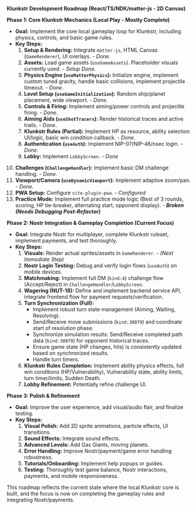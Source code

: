 **Klunkstr Development Roadmap (React/TS/NDK/matter-js - 2D Canvas)**

**Phase 1: Core Klunkstr Mechanics (Local Play - Mostly Complete)**

*   **Goal:** Implement the core local gameplay loop for Klunkstr, including physics, controls, and basic game rules.
*   **Key Steps:**
    1.  **Setup & Rendering:** Integrate `matter-js`, HTML Canvas (`GameRenderer`), UI overlays. - *Done*.
    2.  **Assets:** Load game assets (`useGameAssets`). Placeholder visuals currently used. - *Setup Done*.
    3.  **Physics Engine (`useMatterPhysics`):** Initialize engine, implement custom tuned gravity, handle basic collisions, implement projectile timeout. - *Done*.
    4.  **Level Setup (`useGameInitialization`):** Random ship/planet placement, wide viewport. - *Done*.
    5.  **Controls & Firing:** Implement aiming/power controls and projectile firing. - *Done*.
    6.  **Aiming Aids (`useShotTracers`):** Render historical traces and active trails. - *Done*.
    7.  **Klunkstr Rules (Partial):** Implement HP as resource, ability selection UI/logic, basic win condition callback. - *Done*.
    8.  **Authentication (`useAuth`):** Implement NIP-07/NIP-46/nsec login. - *Done*.
    9.  **Lobby:** Implement `LobbyScreen`. - *Done*
   10. **Challenges (`ChallengeHandler`):** Implement basic DM challenge handling. - *Done*.
   11. **Viewport/Camera (`useDynamicViewport`):** Implement adaptive zoom/pan. - *Done*.
   12. **PWA Setup:** Configure `vite-plugin-pwa`. - *Configured*
   13. **Practice Mode:** Implement full practice mode logic (Best of 3 rounds, scoring, HP tie-breaker, alternating start, opponent display). - ***Broken (Needs Debugging Post-Refactor)***

**Phase 2: Nostr Integration & Gameplay Completion (Current Focus)**

*   **Goal:** Integrate Nostr for multiplayer, complete Klunkstr ruleset, implement payments, and test thoroughly.
*   **Key Steps:**
    1.  **Visuals:** Render actual sprites/assets in `GameRenderer`. - *(Next Immediate Step)*
    2.  **Nostr Login Testing:** Debug and verify login flows (`useAuth`) on mobile devices.
    3.  **Matchmaking:** Implement full DM (`kind:4`) challenge flow (Accept/Reject) in `ChallengeHandler`/`LobbyScreen`.
    4.  **Wagering (NUT-18):** Define and implement backend service API, integrate frontend flow for payment requests/verification.
    5.  **Turn Synchronization (Full):** 
        *   Implement robust turn state management (Aiming, Waiting, Resolving). 
        *   Send/Receive move submissions (`kind:30079`) and coordinate start of resolution phase.
        *   Synchronize simulation results: Send/Receive completed path data (`kind:30079`) for opponent historical traces. 
        *   Ensure game state (HP changes, hits) is consistently updated based on synchronized results.
        *   Handle turn timers.
    6.  **Klunkstr Rules Completion:** Implement ability physics effects, full win conditions (HP/Vulnerability), Vulnerability state, ability limits, turn timer/limits, Sudden Death.
    7.  **Lobby Refinement:** Potentially refine challenge UI.

**Phase 3: Polish & Refinement**

*   **Goal:** Improve the user experience, add visual/audio flair, and finalize testing.
*   **Key Steps:**
    1.  **Visual Polish:** Add 2D sprite animations, particle effects, UI transitions.
    2.  **Sound Effects:** Integrate sound effects.
    3.  **Advanced Levels:** Add Gas Giants, moving planets.
    4.  **Error Handling:** Improve Nostr/payment/game error handling robustness.
    5.  **Tutorials/Onboarding:** Implement help popups or guides.
    6.  **Testing:** Thoroughly test game balance, Nostr interactions, payments, and mobile responsiveness.

This roadmap reflects the current state where the local Klunkstr core is built, and the focus is now on completing the gameplay rules and integrating Nostr/payments.
